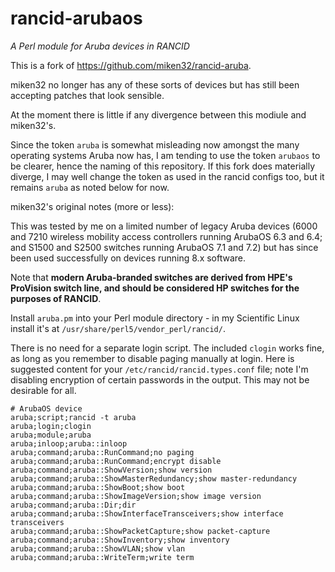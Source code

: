 # rancid-arubaos
*A Perl module for Aruba devices in RANCID*

This is a fork of https://github.com/miken32/rancid-aruba.

miken32 no longer has any of these sorts of devices but has still been accepting patches
that look sensible.

At the moment there is little if any divergence between this modiule and miken32's.

Since the token `aruba` is somewhat misleading now amongst the many operating systems Aruba
now has, I am tending to use the token `arubaos` to be clearer, hence the naming of this
repository.  If this fork does materially diverge, I may well change the token as used
in the rancid configs too, but it remains `aruba` as noted below for now.

miken32's original notes (more or less):

This was tested by me on a limited number of legacy Aruba devices (6000 and 7210 wireless mobility access controllers running ArubaOS 6.3 and 6.4; and S1500 and S2500 switches running ArubaOS 7.1 and 7.2) but has since been used successfully on devices running 8.x software.

Note that **modern Aruba-branded switches are derived from HPE's ProVision switch line, and should be considered HP switches for the purposes of RANCID**.

Install `aruba.pm` into your Perl module directory - in my Scientific Linux install it's at `/usr/share/perl5/vendor_perl/rancid/`.

There is no need for a separate login script. The included `clogin` works fine, as long as you remember to disable paging manually at login. Here is suggested content for your `/etc/rancid/rancid.types.conf` file; note I'm disabling encryption of certain passwords in the output. This may not be desirable for all.

    # ArubaOS device
    aruba;script;rancid -t aruba
    aruba;login;clogin
    aruba;module;aruba
    aruba;inloop;aruba::inloop
    aruba;command;aruba::RunCommand;no paging
    aruba;command;aruba::RunCommand;encrypt disable
    aruba;command;aruba::ShowVersion;show version
    aruba;command;aruba::ShowMasterRedundancy;show master-redundancy
    aruba;command;aruba::ShowBoot;show boot
    aruba;command;aruba::ShowImageVersion;show image version
    aruba;command;aruba::Dir;dir
    aruba;command;aruba::ShowInterfaceTransceivers;show interface transceivers
    aruba;command;aruba::ShowPacketCapture;show packet-capture
    aruba;command;aruba::ShowInventory;show inventory
    aruba;command;aruba::ShowVLAN;show vlan
    aruba;command;aruba::WriteTerm;write term
